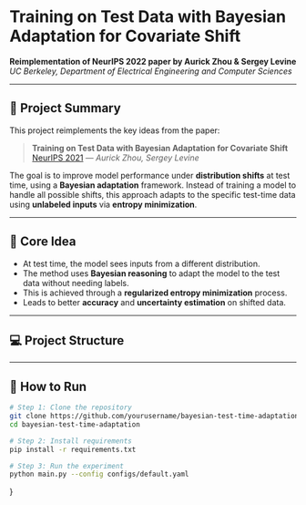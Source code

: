 # Training on Test Data with Bayesian Adaptation for Covariate Shift

**Reimplementation of NeurIPS 2022 paper by Aurick Zhou & Sergey Levine**  
*UC Berkeley, Department of Electrical Engineering and Computer Sciences*

---

## 📌 Project Summary

This project reimplements the key ideas from the paper:

> **Training on Test Data with Bayesian Adaptation for Covariate Shift**  
> [NeurIPS 2021](https://arxiv.org/pdf/2109.12746) — *Aurick Zhou, Sergey Levine*

The goal is to improve model performance under **distribution shifts** at test time, using a **Bayesian adaptation** framework. Instead of training a model to handle all possible shifts, this approach adapts to the specific test-time data using **unlabeled inputs** via **entropy minimization**.

---

## 🧠 Core Idea

- At test time, the model sees inputs from a different distribution.
- The method uses **Bayesian reasoning** to adapt the model to the test data without needing labels.
- This is achieved through a **regularized entropy minimization** process.
- Leads to better **accuracy** and **uncertainty estimation** on shifted data.

---

## 💻 Project Structure

---

## 🚀 How to Run

```bash
# Step 1: Clone the repository
git clone https://github.com/yourusername/bayesian-test-time-adaptation.git
cd bayesian-test-time-adaptation

# Step 2: Install requirements
pip install -r requirements.txt

# Step 3: Run the experiment
python main.py --config configs/default.yaml
```
}


